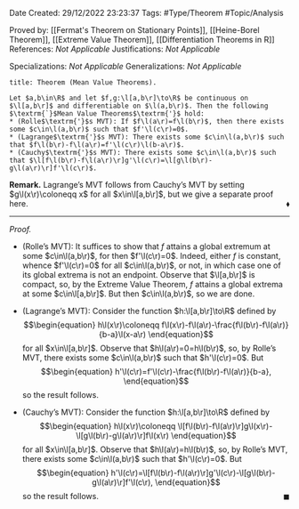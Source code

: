 <div class="topSpace"></div>

Date Created: 29/12/2022 23:23:37
Tags: #Type/Theorem #Topic/Analysis

Proved by: [[Fermat's Theorem on Stationary Points]], [[Heine-Borel Theorem]], [[Extreme Value Theorem]], [[Differentiation Theorems in R]]
References: <i>Not Applicable</i>
Justifications: <i>Not Applicable</i>

Specializations: <i>Not Applicable</i>
Generalizations: <i>Not Applicable</i>

``` ad-Theorem
title: Theorem (Mean Value Theorems).

Let $a,b\in\R$ and let $f,g:\l[a,b\r]\to\R$ be continuous on $\l[a,b\r]$ and differentiable on $\l(a,b\r)$. Then the following $\textrm{`}$Mean Value Theorems$\textrm{'}$ hold:
* (Rolle$\textrm{'}$s MVT): If $f\l(a\r)=f\l(b\r)$, then there exists some $c\in\l(a,b\r)$ such that $f'\l(c\r)=0$.
* (Lagrange$\textrm{'}$s MVT): There exists some $c\in\l(a,b\r)$ such that $f\l(b\r)-f\l(a\r)=f'\l(c\r)\l(b-a\r)$.
* (Cauchy$\textrm{'}$s MVT): There exists some $c\in\l(a,b\r)$ such that $\l[f\l(b\r)-f\l(a\r)\r]g'\l(c\r)=\l[g\l(b\r)-g\l(a\r)\r]f'\l(c\r)$.

```

<b>Remark.</b> Lagrange$\textrm{'}$s MVT follows from Cauchy$\textrm{'}$s MVT by setting $g\l(x\r)\coloneqq x$ for all $x\in\l[a,b\r]$, but we give a separate proof here.<span style="float:right;">$\blacklozenge$</span>

---

<i>Proof.</i>
* (Rolle$\textrm{'}$s MVT): It suffices to show that $f$ attains a global extremum at some $c\in\l(a,b\r)$, for then $f'\l(c\r)=0$. Indeed, either $f$ is constant, whence $f'\l(c\r)=0$ for all $c\in\l(a,b\r)$, or not, in which case one of its global extrema is not an endpoint. Observe that $\l[a,b\r]$ is compact, so, by the Extreme Value Theorem, $f$ attains a global extrema at some $c\in\l[a,b\r]$. But then $c\in\l(a,b\r)$, so we are done.

* (Lagrange$\textrm{'}$s MVT): Consider the function $h:\l[a,b\r]\to\R$ defined by
$$\begin{equation}
    h\l(x\r)\coloneqq f\l(x\r)-f\l(a\r)-\frac{f\l(b\r)-f\l(a\r)}{b-a}\l(x-a\r)
\end{equation}$$
for all $x\in\l[a,b\r]$. Observe that $h\l(a\r)=0=h\l(b\r)$, so, by Rolle$\textrm{'}$s MVT, there exists some $c\in\l(a,b\r)$ such that $h'\l(c\r)=0$. But
$$\begin{equation}
    h'\l(c\r)=f'\l(c\r)-\frac{f\l(b\r)-f\l(a\r)}{b-a},
\end{equation}$$
so the result follows.
* (Cauchy$\textrm{'}$s MVT): Consider the function $h:\l[a,b\r]\to\R$ defined by
$$\begin{equation}
    h\l(x\r)\coloneqq \l[f\l(b\r)-f\l(a\r)\r]g\l(x\r)-\l[g\l(b\r)-g\l(a\r)\r]f\l(x\r)
\end{equation}$$
for all $x\in\l[a,b\r]$. Observe that $h\l(a\r)=h\l(b\r)$, so, by Rolle$\textrm{'}$s MVT, there exists some $c\in\l(a,b\r)$ such that $h'\l(c\r)=0$. But
$$\begin{equation}
    h'\l(c\r)=\l[f\l(b\r)-f\l(a\r)\r]g'\l(c\r)-\l[g\l(b\r)-g\l(a\r)\r]f'\l(c\r),
\end{equation}$$
so the result follows.<span style="float:right;">$\blacksquare$</span>
